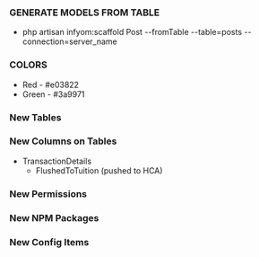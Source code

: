

### GENERATE MODELS FROM TABLE
- php artisan infyom:scaffold Post --fromTable --table=posts --connection=server_name


### COLORS
- Red - #e03822
- Green - #3a9971

### New Tables

### New Columns on Tables
- TransactionDetails
    - FlushedToTuition (pushed to HCA)

### New Permissions

### New NPM Packages


### New Config Items
